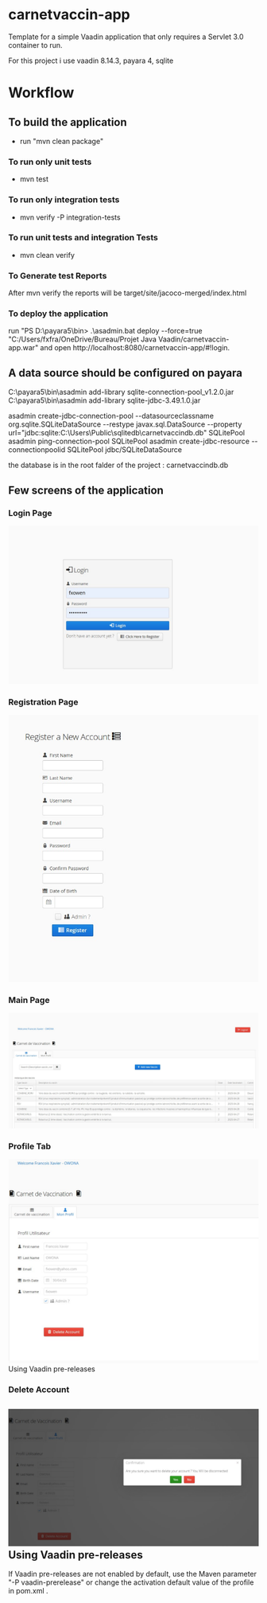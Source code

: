 carnetvaccin-app
==============

Template for a simple Vaadin application that only requires a Servlet 3.0 container to run.

For this project i use vaadin 8.14.3, payara 4, sqlite

Workflow
========

## To build the application
- run "mvn clean package"

### To run only unit tests
- mvn test

### To run only integration tests
-  mvn verify -P integration-tests

### To run unit tests and integration Tests
- mvn clean verify

### To Generate test Reports
After mvn verify the reports will be target/site/jacoco-merged/index.html

### To deploy the application
run "PS D:\payara5\bin> .\asadmin.bat deploy --force=true "C:/Users/fxfra/OneDrive/Bureau/Projet Java Vaadin/carnetvaccin-app.war" 
and open http://localhost:8080/carnetvaccin-app/#!login.


A data source should be configured on payara
-------------------------

C:\payara5\bin\asadmin add-library sqlite-connection-pool_v1.2.0.jar
C:\payara5\bin\asadmin add-library sqlite-jdbc-3.49.1.0.jar

asadmin create-jdbc-connection-pool --datasourceclassname org.sqlite.SQLiteDataSource --restype javax.sql.DataSource --property url="jdbc\:sqlite\:C\:\Users\Public\sqlitedb\carnetvaccindb.db" SQLitePool
asadmin ping-connection-pool SQLitePool
asadmin create-jdbc-resource --connectionpoolid SQLitePool jdbc/SQLiteDataSource

the database is in the root falder of the project : carnetvaccindb.db


Few screens of the application
-------------------------

### Login Page
![Login Image](Login.jpg)

### Registration Page
![Registration Image](Registration.jpg)


### Main Page
![Main Image](MainPage.jpg)


### Profile Tab 
![Profile Image](ProfilePage.jpg)
Using Vaadin pre-releases


### Delete Account
![Delete Accoun](DeleteAccount.jpg)
Using Vaadin pre-releases
-------------------------

If Vaadin pre-releases are not enabled by default, use the Maven parameter
"-P vaadin-prerelease" or change the activation default value of the profile in pom.xml .
